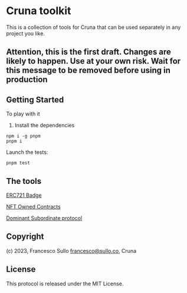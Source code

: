 # Cruna toolkit

This is a collection of tools for Cruna that can be used separately in any project you like.

## Attention, this is the first draft. Changes are likely to happen. Use at your own risk. Wait for this message to be removed before using in production

## Getting Started

To play with it

1. Install the dependencies
``` 
npm i -g pnpm
pnpm i 
```

Launch the tests:
``` 
pnpm test
```

## The tools

[ERC721 Badge](./ERC721_BADGE.md)

[NFT Owned Contracts](./NFT_OWNED.md)

[Dominant Subordinate protocol](./DOMINANT_SUBORDINATE.md)

## Copyright

(c) 2023, Francesco Sullo <francesco@sullo.co>, Cruna 

## License

This protocol is released under the MIT License.
